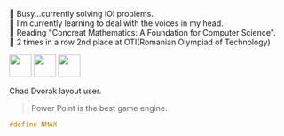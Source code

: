 🏅 Busy...currently solving IOI problems. <br>
🌱 I’m currently learning to deal with the voices in my head. <br>
📖 Reading "Concreat Mathematics: A Foundation for Computer Science". <br>
🥈 2 times in a row 2nd place at OTI(Romanian Olympiad of Technology)

<p><img src='https://upload.wikimedia.org/wikipedia/commons/1/18/ISO_C%2B%2B_Logo.svg' width=40px height=40px>
<img src='https://upload.wikimedia.org/wikipedia/commons/3/3a/Neovim-mark.svg' width=40px height=40px>
<img src='https://wiki.installgentoo.com/images/f/f9/Arch-linux-logo.png' width=40px height=40px>
</p>

Chad Dvorak layout user.

>Power Point is the best game engine.
```cpp
#define NMAX 
```
